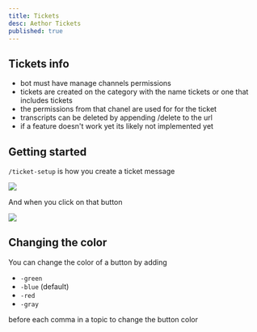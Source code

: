 ```yaml
---
title: Tickets
desc: Aethor Tickets
published: true
---
```


## Tickets info

- bot must have manage channels permissions
- tickets are created on the category with the name tickets or one that includes tickets
- the permissions from that chanel are used for for the ticket
- transcripts can be deleted by appending /delete to the url
- if a feature doesn't work yet its likely not implemented yet

## Getting started

`/ticket-setup` is how you create a ticket message

![](/assets/ticket-command.png)

And when you click on that button

![](/assets/ticket-view.png)

## Changing the color

You can change the color of a button by adding

- `-green`
- `-blue` (default)
- `-red`
- `-gray`

before each comma in a topic to change the button color
